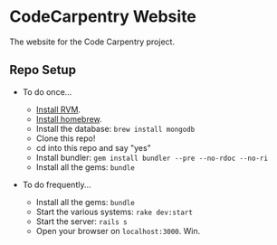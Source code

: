 # CodeCarpentry Website

The website for the Code Carpentry project.

## Repo Setup
* To do once...
    * [Install RVM](http://beginrescueend.com/rvm/install/).
    * [Install homebrew](https://github.com/mxcl/homebrew/wiki/installation).
    * Install the database: `brew install mongodb`
    * Clone this repo!
    * cd into this repo and say "yes"
    * Install bundler: `gem install bundler --pre --no-rdoc --no-ri`
    * Install all the gems: `bundle`

* To do frequently...
    * Install all the gems: `bundle`
    * Start the various systems: `rake dev:start`
    * Start the server: `rails s`
    * Open your browser on `localhost:3000`. Win.
